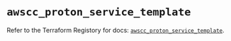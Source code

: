 # `awscc_proton_service_template`

Refer to the Terraform Registory for docs: [`awscc_proton_service_template`](https://registry.terraform.io/providers/hashicorp/awscc/0.70.0/docs/resources/proton_service_template).
